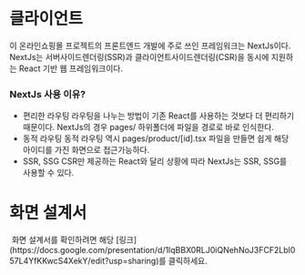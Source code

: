 # 클라이언트

이 온라인쇼핑몰 프로젝트의 프론트엔드 개발에 주로 쓰인 프레임워크는 NextJs이다.
NextJs는 서버사이드렌더링(SSR)과 클라이언트사이드렌더링(CSR)을 동시에 지원하는 React 기반 웹 프레임워크이다.

### NextJs 사용 이유?
- 편리한 라우팅
라우팅을 나누는 방법이 기존 React를 사용하는 것보다 더 편리하기 때문이다. NextJs의 경우 pages/ 하위폴더에 파일을 경로로 바로 인식한다.
- 동적 라우팅
동적 라우팅 역시 pages/product/[id].tsx 파일을 만들면 쉽게 해당 아이디를 가진 화면으로 접근가능하다.
- SSR, SSG
CSR만 제공하는 React와 달리 상황에 따라 NextJs는 SSR, SSG를 사용할 수 있다.


# 화면 설계서
<img src="https://user-images.githubusercontent.com/66524625/226581045-d5bd51c3-467f-49b1-9a65-f4aef1c6ac65.png" alt='' />
화면 설계서를 확인하려면 해당 [링크](https://docs.google.com/presentation/d/1lqBBX0RLJ0iQNehNoJ3FCF2Lbl057L4YfKKwcS4XekY/edit?usp=sharing)를 클릭하세요.

